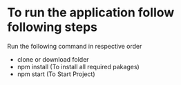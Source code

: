 # To run the application follow following steps

Run the following command in respective order
* clone or download folder
* npm install (To install all required pakages)
* npm start (To Start Project)


